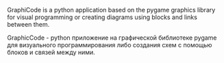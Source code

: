 ﻿GraphiСode is a python application based on the pygame graphics library for visual programming or creating diagrams using blocks and links between them.
 
 GraphicCode - python приложение на графической библиотеке pygame для визуального программирования либо создания схем с помощью блоков и связей между ними.
